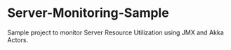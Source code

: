 # Server-Monitoring-Sample
Sample project to monitor Server Resource Utilization using JMX and Akka Actors.

